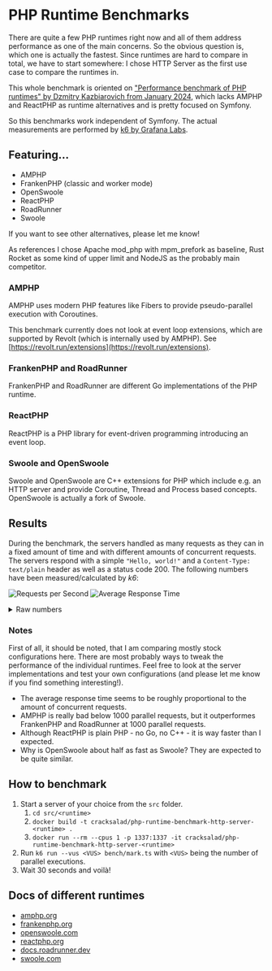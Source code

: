 # PHP Runtime Benchmarks

There are quite a few PHP runtimes right now and all of them address performance as one of the main concerns. 
So the obvious question is, which one is actually the fastest. Since runtimes are hard to compare in total, we have to start somewhere: I chose HTTP Server as the first use case to compare the runtimes in.

This whole benchmark is oriented on ["Performance benchmark of PHP runtimes" by Dzmitry Kazbiarovich from January 2024](https://dev.to/dimdev/performance-benchmark-of-php-runtimes-2lmc), which lacks AMPHP and ReactPHP as runtime alternatives and is pretty focused on Symfony.

So this benchmarks work independent of Symfony. The actual measurements are performed by [k6 by Grafana Labs](https://k6.io/open-source/).

## Featuring...

- AMPHP
- FrankenPHP (classic and worker mode)
- OpenSwoole
- ReactPHP
- RoadRunner
- Swoole

If you want to see other alternatives, please let me know!

As references I chose Apache mod_php with mpm_prefork as baseline, Rust Rocket as some kind of upper limit and NodeJS as the probably main competitor.

### AMPHP

AMPHP uses modern PHP features like Fibers to provide pseudo-parallel execution with Coroutines.

This benchmark currently does not look at event loop extensions, which are supported by Revolt (which is internally used by AMPHP). See [https://revolt.run/extensions](https://revolt.run/extensions).

### FrankenPHP and RoadRunner

FrankenPHP and RoadRunner are different Go implementations of the PHP runtime.

### ReactPHP

ReactPHP is a PHP library for event-driven programming introducing an event loop.

### Swoole and OpenSwoole

Swoole and OpenSwoole are C++ extensions for PHP which include e.g. an HTTP server and provide Coroutine, Thread and Process based concepts.
OpenSwoole is actually a fork of Swoole.

## Results

During the benchmark, the servers handled as many requests as they can in a fixed amount of time and with different amounts of concurrent requests. 
The servers respond with a simple `"Hello, world!"` and a `Content-Type: text/plain` header as well as a status code 200.
The following numbers have been measured/calculated by *k6*:

![Requests per Second](./img/requests-per-second.png)
![Average Response Time](./img/average-response-time.png)

<details>
<summary>Raw numbers</summary>

All HTTP servers run in an Alpine-based PHP 8.4 Docker image limited to a single CPU core to get comparable results. Memory is not limited since it is not expected to make any difference here.

|Runtime|VUS|Requests per second|Average response time (ms)|
|-------|--:|------------------:|--------------------------|
|Apache mod_php mpm_prefork|10|6,612|1.46|
|Apache mod_php mpm_prefork|100|5,819|17.1|
|Apache mod_php mpm_prefork|1000|2,896|219|
|AMPHP (amphp/http-server@3.4.2)|10|239|41.7|
|AMPHP (amphp/http-server@3.4.2)|100|2,380|41.9|
|AMPHP (amphp/http-server@3.4.2)|1000|14,482|68.8|
|FrankenPHP classic mode (frankenphp@1.5.0)|10|9,260|1.05|
|FrankenPHP classic mode (frankenphp@1.5.0)|100|8,948|11.1|
|FrankenPHP classic mode (frankenphp@1.5.0)|1000|8,755|114|
|FrankenPHP worker mode (frankenphp@1.5.0)|10|13,609|0.71|
|FrankenPHP worker mode (frankenphp@1.5.0)|100|12,548|7.93|
|FrankenPHP worker mode (frankenphp@1.5.0)|1000|12,578|79.2|
|OpenSwoole (ext-openswoole@25.2.0, 1 reactor thread, 1 worker process)|10|24,905|0.376|
|OpenSwoole (ext-openswoole@25.2.0, 1 reactor thread, 1 worker process)|100|24,352|4.07|
|OpenSwoole (ext-openswoole@25.2.0, 1 reactor thread, 1 worker process)|1000|22,385|44.5|
|OpenSwoole (ext-openswoole@25.2.0, 1 reactor thread, 2 worker processes)|10|21,317|0.439|
|OpenSwoole (ext-openswoole@25.2.0, 1 reactor thread, 2 worker processes)|100|20,094|4.69|
|OpenSwoole (ext-openswoole@25.2.0, 1 reactor thread, 2 worker processes)|1000|21,143|47.1|
|OpenSwoole (ext-openswoole@25.2.0, 1 reactor thread, 3 worker processes)|10|19,098|0.49|
|OpenSwoole (ext-openswoole@25.2.0, 1 reactor thread, 3 worker processes)|100|20,134|4.91|
|OpenSwoole (ext-openswoole@25.2.0, 1 reactor thread, 3 worker processes)|1000|20,828|47.9|
|OpenSwoole (ext-openswoole@25.2.0, 2 reactor threads, 2 worker processes)|10|18,450|0.509|
|OpenSwoole (ext-openswoole@25.2.0, 2 reactor threads, 2 worker processes)|100|18,114|5.47|
|OpenSwoole (ext-openswoole@25.2.0, 2 reactor threads, 2 worker processes)|1000|17,202|57.9|
|ReactPHP (react/http@1.11.0)|10|39,928|0.188|
|ReactPHP (react/http@1.11.0)|100|40,718|2.41|
|ReactPHP (react/http@1.11.0)|1000|35,302|28.2|
|RoadRunner (rr@2024.3.5, http.pool.num_workers=1)|10|7,111|1.37|
|RoadRunner (rr@2024.3.5, http.pool.num_workers=1)|100|6,857|14.5|
|RoadRunner (rr@2024.3.5, http.pool.num_workers=1)|1000|6,860|145|
|RoadRunner (rr@2024.3.5, http.pool.num_workers=2)|10|7,299|1.34|
|RoadRunner (rr@2024.3.5, http.pool.num_workers=2)|100|7,063|14.1|
|RoadRunner (rr@2024.3.5, http.pool.num_workers=2)|1000|6,968|143|
|RoadRunner (rr@2024.3.5, http.pool.num_workers=3)|10|6,463|1.51|
|RoadRunner (rr@2024.3.5, http.pool.num_workers=3)|100|6,686|14.9|
|RoadRunner (rr@2024.3.5, http.pool.num_workers=3)|1000|6,029|165|
|Swoole (ext-swoole@6.0.1)|10|44,256|0.202|
|Swoole (ext-swoole@6.0.1)|100|44,800|2.2|
|Swoole (ext-swoole@6.0.1)|1000|40,110|24.8|
|Rust Rocket (v0.5.1, workers=1)|10|52,070|0.168|
|Rust Rocket (v0.5.1, workers=1)|100|50,897|1.93|
|Rust Rocket (v0.5.1, workers=1)|1000|45,434|21.9|
|NodeJS (v23.11.0)|10|53,421|0.163|
|NodeJS (v23.11.0)|100|47,538|2.07|
|NodeJS (v23.11.0)|1000|41,241|24.2|

</details>

### Notes

First of all, it should be noted, that I am comparing mostly stock configurations here. There are most probably ways to tweak the performance of the individual runtimes. Feel free to look at the server implementations and test your own configurations (and please let me know if you find something interesting!).

- The average response time seems to be roughly proportional to the amount of concurrent requests.
- AMPHP is really bad below 1000 parallel requests, but it outperformes FrankenPHP and RoadRunner at 1000 parallel requests.
- Although ReactPHP is plain PHP - no Go, no C++ - it is way faster than I expected.
- Why is OpenSwoole about half as fast as Swoole? They are expected to be quite similar.

## How to benchmark

1. Start a server of your choice from the `src` folder. 
    1. `cd src/<runtime>`
    2. `docker build -t cracksalad/php-runtime-benchmark-http-server-<runtime> .`
    3. `docker run --rm --cpus 1 -p 1337:1337 -it cracksalad/php-runtime-benchmark-http-server-<runtime>`
2. Run `k6 run --vus <VUS> bench/mark.ts` with `<VUS>` being the number of parallel executions.
3. Wait 30 seconds and voilà!

## Docs of different runtimes

- [amphp.org](https://amphp.org/http-server)
- [frankenphp.org](https://frankenphp.dev/docs/worker/)
- [openswoole.com](https://openswoole.com/docs/modules/swoole-http-server-doc)
- [reactphp.org](https://reactphp.org/http/#server-usage)
- [docs.roadrunner.dev](https://docs.roadrunner.dev/docs/general/quick-start)
- [swoole.com](https://wiki.swoole.com/en/#/start/start_http_server)
